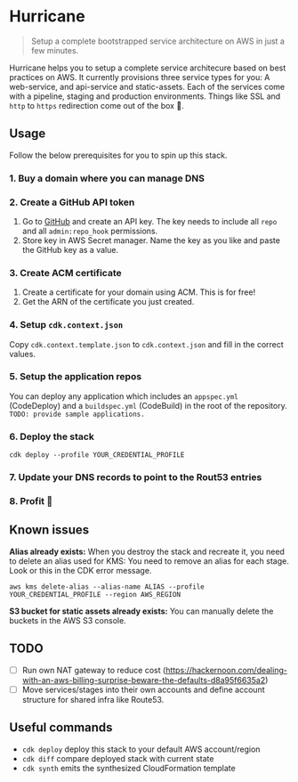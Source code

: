 # Hurricane

> Setup a complete bootstrapped service architecture on AWS in just a few minutes.

Hurricane helps you to setup a complete service architecure based on best practices on AWS. It currently provisions three service types for you: A web-service, and api-service and static-assets. Each of the services come with a pipeline, staging and production environments. Things like SSL and `http` to `https` redirection come out of the box 🎉. 

## Usage
Follow the below prerequisites for you to spin up this stack.

### 1. Buy a domain where you can manage DNS

### 2. Create a GitHub API token
1. Go to [GitHub](https://github.com/settings/tokens) and create an API key. The key needs to include all `repo` and all `admin:repo_hook` permissions. 
2. Store key in AWS Secret manager. Name the key as you like and paste the GitHub key as a value.

### 3. Create ACM certificate
1. Create a certificate for your domain using ACM. This is for free!
1. Get the ARN of the certificate you just created.

### 4. Setup `cdk.context.json`
Copy `cdk.context.template.json` to `cdk.context.json` and fill in the correct values.

### 5. Setup the application repos
You can deploy any application which includes an `appspec.yml` (CodeDeploy) and a `buildspec.yml` (CodeBuild) in the root of the repository.
`TODO: provide sample applications.`

### 6. Deploy the stack
```
cdk deploy --profile YOUR_CREDENTIAL_PROFILE
```

### 7. Update your DNS records to point to the Rout53 entries

### 8. Profit 🎉

## Known issues

**Alias already exists:**
When you destroy the stack and recreate it, you need to delete an alias used for KMS:
You need to remove an alias for each stage. Look or this in the CDK error message.
```
aws kms delete-alias --alias-name ALIAS --profile YOUR_CREDENTIAL_PROFILE --region AWS_REGION
```

**S3 bucket for static assets already exists:**
You can manually delete the buckets in the AWS S3 console.

## TODO
* [ ] Run own NAT gateway to reduce cost (https://hackernoon.com/dealing-with-an-aws-billing-surprise-beware-the-defaults-d8a95f6635a2)
* [ ] Move services/stages into their own accounts and define account structure for shared infra like Route53. 

## Useful commands

 * `cdk deploy`      deploy this stack to your default AWS account/region
 * `cdk diff`        compare deployed stack with current state
 * `cdk synth`       emits the synthesized CloudFormation template

